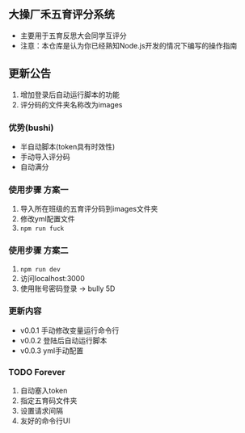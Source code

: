 ## 大操厂禾五育评分系统
- 主要用于五育反思大会同学互评分
- 注意：本仓库是认为你已经熟知Node.js开发的情况下编写的操作指南

## 更新公告
>>
1. 增加登录后自动运行脚本的功能
2. 评分码的文件夹名称改为images

### 优势(bushi)
- 半自动脚本(token具有时效性)
- 手动导入评分码
- 自动满分

### 使用步骤 方案一
>>
1. 导入所在班级的五育评分码到images文件夹
2. 修改yml配置文件
3. ```npm run fuck```

### 使用步骤 方案二
>>
1. ```npm run dev```
2. 访问localhost:3000
3. 使用账号密码登录 -> bully 5D

### 更新内容
- v0.0.1 手动修改变量运行命令行
- v0.0.2 登陆后自动运行脚本
- v0.0.3 yml手动配置

### TODO Forever
>>>
1. 自动塞入token
2. 指定五育码文件夹
3. 设置请求间隔
4. 友好的命令行UI
